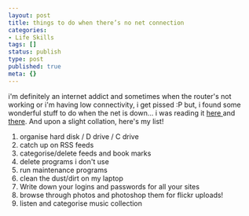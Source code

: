 ```yaml
---
layout: post
title: things to do when there’s no net connection
categories:
- Life Skills
tags: []
status: publish
type: post
published: true
meta: {}
---
```

i'm definitely an internet addict and sometimes when the router's not working or i'm having low connectivity, i get pissed :P but, i found some wonderful stuff to do when the net is down... i was reading it [here ](http://commutesmarter.blogspot.com/2007/02/five-more-things-to-do-with-no-net.html)and [there](http://speakingfreely.wordpress.com/2007/02/06/five-things-to-do-with-a-pc-when-you-have-no-internet-connection/). And upon a slight collation, here's my list!

1. organise hard disk / D drive / C drive
2. catch up on RSS feeds
3. categorise/delete feeds and book marks
4. delete programs i don't use
5. run maintenance programs
6. clean the dust/dirt on my laptop
7. Write down your logins and passwords for all your sites
8. browse through photos and photoshop them for flickr uploads!
9. listen and categorise music collection
